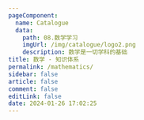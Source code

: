 ```yaml
---
pageComponent: 
  name: Catalogue
  data: 
    path: 08.数学学习
    imgUrl: /img/catalogue/logo2.png
    description: 数学是一切学科的基础
title: 数学 - 知识体系
permalink: /mathematics/
sidebar: false
article: false
comment: false
editLink: false
date: 2024-01-26 17:02:25
---
```

